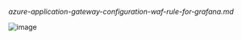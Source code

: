 _azure-application-gateway-configuration-waf-rule-for-grafana.md_

![image](https://user-images.githubusercontent.com/57703276/212671996-1c104808-beaa-4832-8ab7-4384883b1e36.png)
